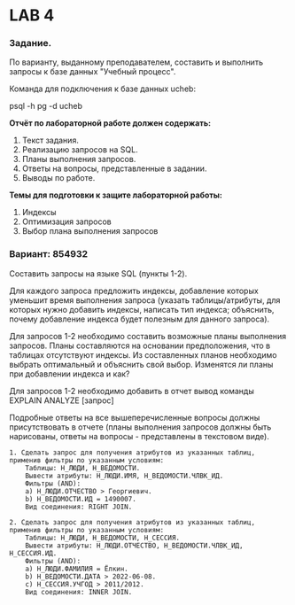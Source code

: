 # LAB 4
### Задание.

По варианту, выданному преподавателем, составить и выполнить запросы к базе данных "Учебный процесс".

Команда для подключения к базе данных ucheb:

psql -h pg -d ucheb

__Отчёт по лабораторной работе должен содержать:__

1. Текст задания.
2. Реализацию запросов на SQL.
3. Планы выполнения запросов.
4. Ответы на вопросы, представленные в задании.
5. Выводы по работе.

__Темы для подготовки к защите лабораторной работы:__

1. Индексы
2. Оптимизация запросов
3. Выбор плана выполнения запросов


### Вариант: 854932
Составить запросы на языке SQL (пункты 1-2).

Для каждого запроса предложить индексы, добавление которых уменьшит время выполнения запроса (указать таблицы/атрибуты, для которых нужно добавить индексы, написать тип индекса; объяснить, почему добавление индекса будет полезным для данного запроса).

Для запросов 1-2 необходимо составить возможные планы выполнения запросов. Планы составляются на основании предположения, что в таблицах отсутствуют индексы. Из составленных планов необходимо выбрать оптимальный и объяснить свой выбор.
Изменятся ли планы при добавлении индекса и как?

Для запросов 1-2 необходимо добавить в отчет вывод команды EXPLAIN ANALYZE [запрос]

Подробные ответы на все вышеперечисленные вопросы должны присутствовать в отчете (планы выполнения запросов должны быть нарисованы, ответы на вопросы - представлены в текстовом виде).

``` 
1. Сделать запрос для получения атрибутов из указанных таблиц, применив фильтры по указанным условиям:
    Таблицы: Н_ЛЮДИ, Н_ВЕДОМОСТИ.
    Вывести атрибуты: Н_ЛЮДИ.ИМЯ, Н_ВЕДОМОСТИ.ЧЛВК_ИД.
    Фильтры (AND):
    a) Н_ЛЮДИ.ОТЧЕСТВО > Георгиевич.
    b) Н_ВЕДОМОСТИ.ИД = 1490007.
    Вид соединения: RIGHT JOIN.
```
```
2. Сделать запрос для получения атрибутов из указанных таблиц, применив фильтры по указанным условиям:
    Таблицы: Н_ЛЮДИ, Н_ВЕДОМОСТИ, Н_СЕССИЯ.
    Вывести атрибуты: Н_ЛЮДИ.ОТЧЕСТВО, Н_ВЕДОМОСТИ.ЧЛВК_ИД, Н_СЕССИЯ.ИД.
    Фильтры (AND):
    a) Н_ЛЮДИ.ФАМИЛИЯ = Ёлкин.
    b) Н_ВЕДОМОСТИ.ДАТА > 2022-06-08.
    c) Н_СЕССИЯ.УЧГОД > 2011/2012.
    Вид соединения: INNER JOIN.
```